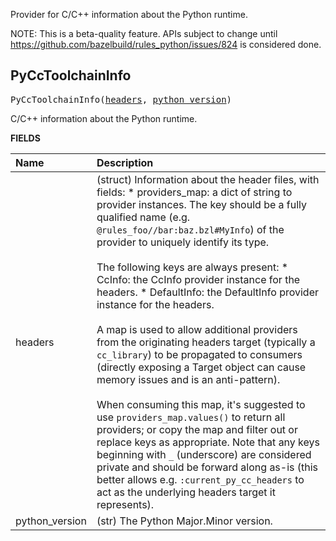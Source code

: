 <!-- Generated with Stardoc: http://skydoc.bazel.build -->

Provider for C/C++ information about the Python runtime.

NOTE: This is a beta-quality feature. APIs subject to change until
https://github.com/bazelbuild/rules_python/issues/824 is considered done.

<a id="PyCcToolchainInfo"></a>

## PyCcToolchainInfo

<pre>
PyCcToolchainInfo(<a href="#PyCcToolchainInfo-headers">headers</a>, <a href="#PyCcToolchainInfo-python_version">python_version</a>)
</pre>

C/C++ information about the Python runtime.

**FIELDS**


| Name  | Description |
| :------------- | :------------- |
| <a id="PyCcToolchainInfo-headers"></a>headers |  (struct) Information about the header files, with fields:   * providers_map: a dict of string to provider instances. The key should be     a fully qualified name (e.g. `@rules_foo//bar:baz.bzl#MyInfo`) of the     provider to uniquely identify its type.<br><br>    The following keys are always present:       * CcInfo: the CcInfo provider instance for the headers.       * DefaultInfo: the DefaultInfo provider instance for the headers.<br><br>    A map is used to allow additional providers from the originating headers     target (typically a `cc_library`) to be propagated to consumers (directly     exposing a Target object can cause memory issues and is an anti-pattern).<br><br>    When consuming this map, it's suggested to use `providers_map.values()` to     return all providers; or copy the map and filter out or replace keys as     appropriate. Note that any keys beginning with `_` (underscore) are     considered private and should be forward along as-is (this better allows     e.g. `:current_py_cc_headers` to act as the underlying headers target it     represents).    |
| <a id="PyCcToolchainInfo-python_version"></a>python_version |  (str) The Python Major.Minor version.    |


